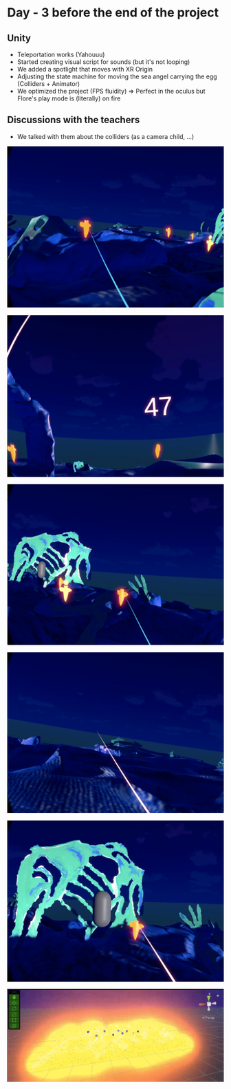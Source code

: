 # Day - 3 before the end of the project

## Unity

- Teleportation works (Yahouuu)
- Started creating visual script for sounds (but it's not looping)
- We added a spotlight that moves with XR Origin
- Adjusting the state machine for moving the sea angel carrying the egg (Colliders + Animator)
- We optimized the project (FPS fluidity) => Perfect in the oculus but Flore's play mode is (literally) on fire

## Discussions with the teachers

- We talked with them about the colliders (as a camera child, ...)

![](pictures/pic_13_06_2023/oculus1.png)

![](pictures/pic_13_06_2023/oculus2.png)

![](pictures/pic_13_06_2023/oculus3.png)

![](pictures/pic_13_06_2023/oculus4.png)

![](pictures/pic_13_06_2023/oculus5.png)

![](pictures/pic_13_06_2023/This-Girl-Is-On-Fire.png)
